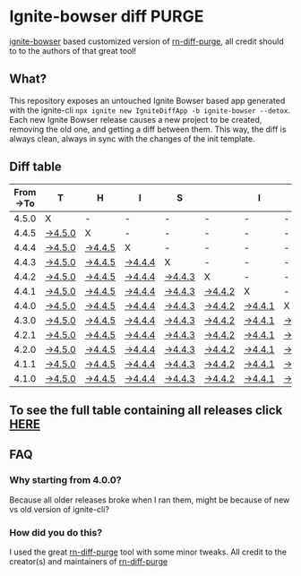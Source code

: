 # Ignite-bowser diff PURGE

[ignite-bowser](https://github.com/infinitered/ignite-bowser) based customized version of [rn-diff-purge](https://github.com/react-native-community/rn-diff-purge/), all credit should to to the authors of that great tool!

## What?

This repository exposes an untouched Ignite Bowser based app generated with the ignite-cli
`npx ignite new IgniteDiffApp -b ignite-bowser --detox`. Each new Ignite Bowser release causes a new project to be created, removing the old one, and getting a diff between them. This way, the diff is always clean, always in sync with the changes of the init template.

## Diff table

| From->To | T                                                                                           | H                                                                                           | I                                                                                           | S                                                                                           |                                                                                             | I                                                                                           | S                                                                                           |                                                                                             | C                                                                                           | O                                                                                           | O                                                                                           | L   |
| -------- | ------------------------------------------------------------------------------------------- | ------------------------------------------------------------------------------------------- | ------------------------------------------------------------------------------------------- | ------------------------------------------------------------------------------------------- | ------------------------------------------------------------------------------------------- | ------------------------------------------------------------------------------------------- | ------------------------------------------------------------------------------------------- | ------------------------------------------------------------------------------------------- | ------------------------------------------------------------------------------------------- | ------------------------------------------------------------------------------------------- | ------------------------------------------------------------------------------------------- | --- |
| 4.5.0    | X                                                                                           | -                                                                                           | -                                                                                           | -                                                                                           | -                                                                                           | -                                                                                           | -                                                                                           | -                                                                                           | -                                                                                           | -                                                                                           | -                                                                                           | -   |
| 4.4.5    | [->4.5.0](https://github.com/nirre7/ignite-diff-purge/compare/release/4.4.5..release/4.5.0) | X                                                                                           | -                                                                                           | -                                                                                           | -                                                                                           | -                                                                                           | -                                                                                           | -                                                                                           | -                                                                                           | -                                                                                           | -                                                                                           | -   |
| 4.4.4    | [->4.5.0](https://github.com/nirre7/ignite-diff-purge/compare/release/4.4.4..release/4.5.0) | [->4.4.5](https://github.com/nirre7/ignite-diff-purge/compare/release/4.4.4..release/4.4.5) | X                                                                                           | -                                                                                           | -                                                                                           | -                                                                                           | -                                                                                           | -                                                                                           | -                                                                                           | -                                                                                           | -                                                                                           | -   |
| 4.4.3    | [->4.5.0](https://github.com/nirre7/ignite-diff-purge/compare/release/4.4.3..release/4.5.0) | [->4.4.5](https://github.com/nirre7/ignite-diff-purge/compare/release/4.4.3..release/4.4.5) | [->4.4.4](https://github.com/nirre7/ignite-diff-purge/compare/release/4.4.3..release/4.4.4) | X                                                                                           | -                                                                                           | -                                                                                           | -                                                                                           | -                                                                                           | -                                                                                           | -                                                                                           | -                                                                                           | -   |
| 4.4.2    | [->4.5.0](https://github.com/nirre7/ignite-diff-purge/compare/release/4.4.2..release/4.5.0) | [->4.4.5](https://github.com/nirre7/ignite-diff-purge/compare/release/4.4.2..release/4.4.5) | [->4.4.4](https://github.com/nirre7/ignite-diff-purge/compare/release/4.4.2..release/4.4.4) | [->4.4.3](https://github.com/nirre7/ignite-diff-purge/compare/release/4.4.2..release/4.4.3) | X                                                                                           | -                                                                                           | -                                                                                           | -                                                                                           | -                                                                                           | -                                                                                           | -                                                                                           | -   |
| 4.4.1    | [->4.5.0](https://github.com/nirre7/ignite-diff-purge/compare/release/4.4.1..release/4.5.0) | [->4.4.5](https://github.com/nirre7/ignite-diff-purge/compare/release/4.4.1..release/4.4.5) | [->4.4.4](https://github.com/nirre7/ignite-diff-purge/compare/release/4.4.1..release/4.4.4) | [->4.4.3](https://github.com/nirre7/ignite-diff-purge/compare/release/4.4.1..release/4.4.3) | [->4.4.2](https://github.com/nirre7/ignite-diff-purge/compare/release/4.4.1..release/4.4.2) | X                                                                                           | -                                                                                           | -                                                                                           | -                                                                                           | -                                                                                           | -                                                                                           | -   |
| 4.4.0    | [->4.5.0](https://github.com/nirre7/ignite-diff-purge/compare/release/4.4.0..release/4.5.0) | [->4.4.5](https://github.com/nirre7/ignite-diff-purge/compare/release/4.4.0..release/4.4.5) | [->4.4.4](https://github.com/nirre7/ignite-diff-purge/compare/release/4.4.0..release/4.4.4) | [->4.4.3](https://github.com/nirre7/ignite-diff-purge/compare/release/4.4.0..release/4.4.3) | [->4.4.2](https://github.com/nirre7/ignite-diff-purge/compare/release/4.4.0..release/4.4.2) | [->4.4.1](https://github.com/nirre7/ignite-diff-purge/compare/release/4.4.0..release/4.4.1) | X                                                                                           | -                                                                                           | -                                                                                           | -                                                                                           | -                                                                                           | -   |
| 4.3.0    | [->4.5.0](https://github.com/nirre7/ignite-diff-purge/compare/release/4.3.0..release/4.5.0) | [->4.4.5](https://github.com/nirre7/ignite-diff-purge/compare/release/4.3.0..release/4.4.5) | [->4.4.4](https://github.com/nirre7/ignite-diff-purge/compare/release/4.3.0..release/4.4.4) | [->4.4.3](https://github.com/nirre7/ignite-diff-purge/compare/release/4.3.0..release/4.4.3) | [->4.4.2](https://github.com/nirre7/ignite-diff-purge/compare/release/4.3.0..release/4.4.2) | [->4.4.1](https://github.com/nirre7/ignite-diff-purge/compare/release/4.3.0..release/4.4.1) | [->4.4.0](https://github.com/nirre7/ignite-diff-purge/compare/release/4.3.0..release/4.4.0) | X                                                                                           | -                                                                                           | -                                                                                           | -                                                                                           | -   |
| 4.2.1    | [->4.5.0](https://github.com/nirre7/ignite-diff-purge/compare/release/4.2.1..release/4.5.0) | [->4.4.5](https://github.com/nirre7/ignite-diff-purge/compare/release/4.2.1..release/4.4.5) | [->4.4.4](https://github.com/nirre7/ignite-diff-purge/compare/release/4.2.1..release/4.4.4) | [->4.4.3](https://github.com/nirre7/ignite-diff-purge/compare/release/4.2.1..release/4.4.3) | [->4.4.2](https://github.com/nirre7/ignite-diff-purge/compare/release/4.2.1..release/4.4.2) | [->4.4.1](https://github.com/nirre7/ignite-diff-purge/compare/release/4.2.1..release/4.4.1) | [->4.4.0](https://github.com/nirre7/ignite-diff-purge/compare/release/4.2.1..release/4.4.0) | [->4.3.0](https://github.com/nirre7/ignite-diff-purge/compare/release/4.2.1..release/4.3.0) | X                                                                                           | -                                                                                           | -                                                                                           | -   |
| 4.2.0    | [->4.5.0](https://github.com/nirre7/ignite-diff-purge/compare/release/4.2.0..release/4.5.0) | [->4.4.5](https://github.com/nirre7/ignite-diff-purge/compare/release/4.2.0..release/4.4.5) | [->4.4.4](https://github.com/nirre7/ignite-diff-purge/compare/release/4.2.0..release/4.4.4) | [->4.4.3](https://github.com/nirre7/ignite-diff-purge/compare/release/4.2.0..release/4.4.3) | [->4.4.2](https://github.com/nirre7/ignite-diff-purge/compare/release/4.2.0..release/4.4.2) | [->4.4.1](https://github.com/nirre7/ignite-diff-purge/compare/release/4.2.0..release/4.4.1) | [->4.4.0](https://github.com/nirre7/ignite-diff-purge/compare/release/4.2.0..release/4.4.0) | [->4.3.0](https://github.com/nirre7/ignite-diff-purge/compare/release/4.2.0..release/4.3.0) | [->4.2.1](https://github.com/nirre7/ignite-diff-purge/compare/release/4.2.0..release/4.2.1) | X                                                                                           | -                                                                                           | -   |
| 4.1.1    | [->4.5.0](https://github.com/nirre7/ignite-diff-purge/compare/release/4.1.1..release/4.5.0) | [->4.4.5](https://github.com/nirre7/ignite-diff-purge/compare/release/4.1.1..release/4.4.5) | [->4.4.4](https://github.com/nirre7/ignite-diff-purge/compare/release/4.1.1..release/4.4.4) | [->4.4.3](https://github.com/nirre7/ignite-diff-purge/compare/release/4.1.1..release/4.4.3) | [->4.4.2](https://github.com/nirre7/ignite-diff-purge/compare/release/4.1.1..release/4.4.2) | [->4.4.1](https://github.com/nirre7/ignite-diff-purge/compare/release/4.1.1..release/4.4.1) | [->4.4.0](https://github.com/nirre7/ignite-diff-purge/compare/release/4.1.1..release/4.4.0) | [->4.3.0](https://github.com/nirre7/ignite-diff-purge/compare/release/4.1.1..release/4.3.0) | [->4.2.1](https://github.com/nirre7/ignite-diff-purge/compare/release/4.1.1..release/4.2.1) | [->4.2.0](https://github.com/nirre7/ignite-diff-purge/compare/release/4.1.1..release/4.2.0) | X                                                                                           | -   |
| 4.1.0    | [->4.5.0](https://github.com/nirre7/ignite-diff-purge/compare/release/4.1.0..release/4.5.0) | [->4.4.5](https://github.com/nirre7/ignite-diff-purge/compare/release/4.1.0..release/4.4.5) | [->4.4.4](https://github.com/nirre7/ignite-diff-purge/compare/release/4.1.0..release/4.4.4) | [->4.4.3](https://github.com/nirre7/ignite-diff-purge/compare/release/4.1.0..release/4.4.3) | [->4.4.2](https://github.com/nirre7/ignite-diff-purge/compare/release/4.1.0..release/4.4.2) | [->4.4.1](https://github.com/nirre7/ignite-diff-purge/compare/release/4.1.0..release/4.4.1) | [->4.4.0](https://github.com/nirre7/ignite-diff-purge/compare/release/4.1.0..release/4.4.0) | [->4.3.0](https://github.com/nirre7/ignite-diff-purge/compare/release/4.1.0..release/4.3.0) | [->4.2.1](https://github.com/nirre7/ignite-diff-purge/compare/release/4.1.0..release/4.2.1) | [->4.2.0](https://github.com/nirre7/ignite-diff-purge/compare/release/4.1.0..release/4.2.0) | [->4.1.1](https://github.com/nirre7/ignite-diff-purge/compare/release/4.1.0..release/4.1.1) | X   |

## To see the full table containing all releases click [HERE](https://nirre7.github.io/ignite-diff-purge/)

## FAQ

### Why starting from 4.0.0?

Because all older releases broke when I ran them, might be because of new vs old version of ignite-cli?

### How did you do this?

I used the great [rn-diff-purge](https://github.com/react-native-community/rn-diff-purge/) tool with some minor tweaks. 
All credit to the creator(s) and maintainers of [rn-diff-purge](https://github.com/react-native-community/rn-diff-purge/)

